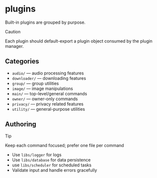 # plugins

Built-in plugins are grouped by purpose.

> [!CAUTION]
> Each plugin should default-export a plugin object consumed by the plugin manager.

## Categories

- `audio/` — audio processing features
- `downloader/` — downloading features
- `group/` — group utilities
- `image/` — image manipulations
- `main/` — top-level/general commands
- `owner/` — owner-only commands
- `privacy/` — privacy related features
- `utility/` — general-purpose utilities

## Authoring

> [!TIP]
> Keep each command focused; prefer one file per command
>
> - Use `libs/logger` for logs
> - Use `libs/database` for data persistence
> - use `libs/scheduler` for scheduled tasks
> - Validate input and handle errors gracefully
